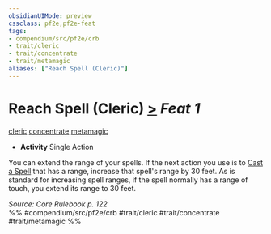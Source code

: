 ```yaml
---
obsidianUIMode: preview
cssclass: pf2e,pf2e-feat
tags:
- compendium/src/pf2e/crb
- trait/cleric
- trait/concentrate
- trait/metamagic
aliases: ["Reach Spell (Cleric)"]
---
```

# Reach Spell (Cleric)  [>](/rules/core-rulebook/chapter-9-playing-the-game.md#Actions "Single Action") *Feat 1*  
[cleric](/rules/traits/cleric.md)  [concentrate](/rules/traits/concentrate.md)  [metamagic](/rules/traits/metamagic.md)  

- **Activity** Single Action

You can extend the range of your spells. If the next action you use is to [Cast a Spell](/rules/actions/cast-a-spell.md) that has a range, increase that spell's range by 30 feet. As is standard for increasing spell ranges, if the spell normally has a range of touch, you extend its range to 30 feet.

*Source: Core Rulebook p. 122*  
%% #compendium/src/pf2e/crb #trait/cleric #trait/concentrate #trait/metamagic %%